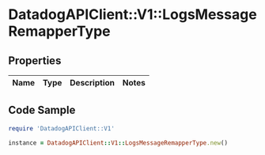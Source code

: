 # DatadogAPIClient::V1::LogsMessageRemapperType

## Properties

Name | Type | Description | Notes
------------ | ------------- | ------------- | -------------

## Code Sample

```ruby
require 'DatadogAPIClient::V1'

instance = DatadogAPIClient::V1::LogsMessageRemapperType.new()
```


